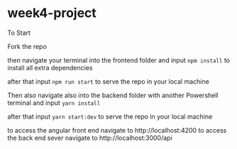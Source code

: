 # week4-project

To Start

Fork the repo 

then navigate your terminal into the frontend folder and input `npm install` to install all extra dependencies

after that input `npm run start` to serve the repo in your local machine

Then also navigate also into the backend folder with another Powershell terminal and input `yarn install`

after that input `yarn start:dev` to serve the repo in your local machine

to access the angular front end navigate to http://localhost:4200
to access the back end sever navigate to http://localhost:3000/api
